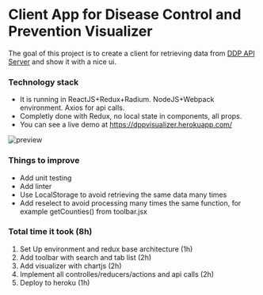 # Client App for Disease Control and Prevention Visualizer

The goal of this project is to create a client for retrieving data from [DDP API Server](https://github.com/ddpvisualizer/api_server) and show it with a nice ui.

### Technology stack
* It is running in ReactJS+Redux+Radium. NodeJS+Webpack environment. Axios for api calls.
* Completly done with Redux, no local state in components, all props.
* You can see a live demo at https://dppvisualizer.herokuapp.com/

![preview](https://i.imgur.com/KfmdRHO.png)

### Things to improve
* Add unit testing
* Add linter
* Use LocalStorage to avoid retrieving the same data many times
* Add reselect to avoid processing many times the same function, for example getCounties() from toolbar.jsx

### Total time it took (8h)
1. Set Up environment and redux base architecture (1h)
2. Add toolbar with search and tab list (2h)
3. Add visualizer with chartjs (2h)
4. Implement all controlles/reducers/actions and api calls (2h)
5. Deploy to heroku (1h)
